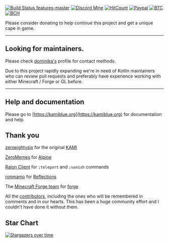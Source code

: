 [![Build Status features-master](https://img.shields.io/travis/com/kami-blue/client/master?logo=gradle&label=build&style=flat-square)](https://travis-ci.com/kami-blue/client)
[![Discord Mine](https://img.shields.io/discord/573954110454366214?label=chat&logo=discord&logoColor=white&style=flat-square)](https://discord.gg/KfpqwZB)
[![HitCount](http://hits.dwyl.com/kami-blue/client.svg)](http://hits.dwyl.com/kami-blue/client)
[![Paypal](https://img.shields.io/badge/paypal-donate-red?color=169bd7&logo=paypal&style=flat-square)](https://paypal.me/mik4a/5USD)
[![BTC](https://img.shields.io/badge/btc-clickme-red?color=f08b16&logo=bitcoin&style=flat-square)](https://www.blockchain.com/btc/address/19pH4aNZZMPJkqQ2826BauRokyBs1NYon7)
[![BCH](https://img.shields.io/badge/bch-clickme-red?color=2db300&logo=cash-app&style=flat-square)](https://www.blockchain.com/bch/address/19pH4aNZZMPJkqQ2826BauRokyBs1NYon7) 

Please consider donating to help continue this project and get a unique cape in game. 

***

## Looking for maintainers. 

Please check [dominika's](https://github.com/dominikaaaa) profile for contact methods. 

Due to this project rapidly expanding we're in need of Kotlin maintainers who can review pull requests and preferably have experience working with either Minecraft / Forge or GL before.

***

## Help and documentation

Please go to [https://kamiblue.org](https://kamiblue.org) for documentation and help.

## Thank you

[zeroeightysix](https://github.com/zeroeightysix) for the original [KAMI](https://github.com/zeroeightysix/KAMI)

[ZeroMemes](https://github.com/ZeroMemes) for [Alpine](https://github.com/ZeroMemes/Alpine)

[Raion Client](https://raionclient.com/) for `;teleport` and `;vanish` commands

[ronmamo](https://github.com/ronmamo/) for [Reflections](https://github.com/ronmamo/reflections)

The [Minecraft Forge team](https://github.com/MinecraftForge) for [forge](https://files.minecraftforge.net/)

All the [contributors](https://github.com/kami-blue/client/graphs/contributors), including the ones who will be remembered in comments and in our hearts. This has been a huge community effort and I couldn't have done it without them.

## Star Chart
[![Stargazers over time](https://starchart.cc/kami-blue/client.svg)](https://starchart.cc/kami-blue/client)
